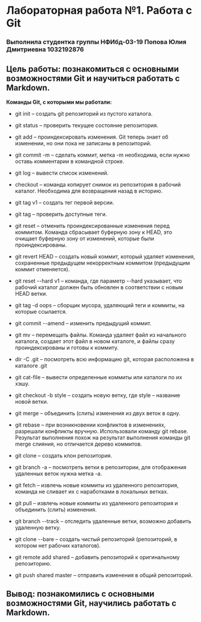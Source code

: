 # Лабораторная работа №1. Работа с Git
### Выполнила студентка группы НФИбд-03-19 Попова Юлия Дмитриевна 1032192876

## Цель работы: познакомиться с основными возможностями Git и научиться работать с Markdown.

**Команды Git, с которыми мы работали:** 
*	git init – создать git репозиторий из пустого каталога.
*	git status – проверить текущее состояние репозитория.
*	git add – проиндексировать изменения. Git теперь знает об изменении, но они пока не записаны в репозиторий.
*	git commit -m – сделать коммит, метка -m необходима, если нужно оставь комментарии в командной строке.
*	git log – вывести список изменений.
*	checkout – команда копирует снимок из репозитория в рабочий каталог. Необходима для возвращения назад в историю.
*	git tag v1 – создать тег первой версии.
*	git tag – проверить доступные теги.
*	git reset – отменить проиндексированные изменения перед коммитом. Команда сбрасывает буферную зону к HEAD, это очищает буферную зону от изменений, которые были проиндексированы. 
*	git revert HEAD – создать новый коммит, который удаляет изменения, сохраненные предыдущем некорректным коммитом (предыдущим коммит отменяется).
*	git reset --hard v1 – команда, где параметр --hard указывает, что рабочий каталог должен быть обновлен в соответствии с новым HEAD ветки.
*	git tag -d oops – сборщик мусора, удаляющий теги и коммиты, на которые ссылается.
*	git commit --amend – изменить предыдущий коммит.
*	git mv – перемещать файлы. Команда удаляет файл из начального каталога, создает этот файл в новом каталоге, и файлы сразу проиндексированы и готовы к коммиту.
*	dir -C .git – посмотреть всю информацию git, которая расположена в каталоге .git
*	git cat-file – вывести определенные коммиты или каталоги по их хэшу.
*	git checkout -b style – создать новую ветку, где style – название новой ветки.
*	git merge – объединить (слить) изменения из двух веток в одну.
*	git rebase – при возникновении конфликтов в изменениях, разрешали конфликты вручную. Использовали команду git rebase. Результат выполнения похож на результат выполнения команды git merge слияния, но отличается дерево коммитов.
*	git clone – создать клон репозитория.
*	git branch -a – посмотреть ветки в репозитории, для отображения удаленных веток нужна метка -а.
*	git fetch – извлечь новые коммиты из удаленного репозитория, команда не сливает их с наработками в локальных ветках.
*	git pull – извлечь новые коммиты из удаленного репозитория и объединить (слить) изменения.
*	git branch --track – отследить удаленные ветки, возможно добавить удаленную ветку.
*	git clone --bare – создать чистый репозиторий (репозиторий, в котором нет рабочих каталогов).

*	 git remote add shared – добавить репозиторий к оригинальному репозиторию.

*	git push shared master – отправить изменения в общий репозиторий.

## Вывод: познакомились с основными возможностями Git, научились работать с Markdown.
